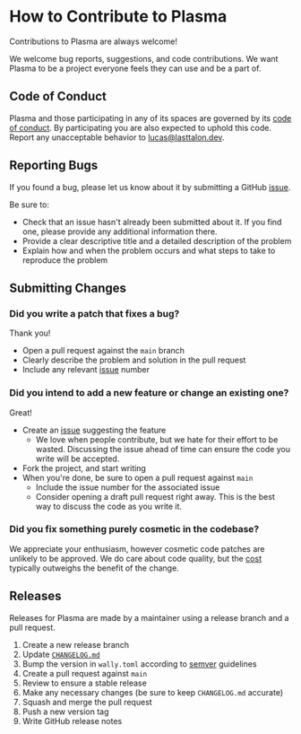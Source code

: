 # How to Contribute to Plasma

Contributions to Plasma are always welcome!

We welcome bug reports, suggestions, and code contributions. We want Plasma to
be a project everyone feels they can use and be a part of.

## Code of Conduct

Plasma and those participating in any of its spaces are governed by its [code of
conduct]. By participating you are also expected to uphold this code. Report any
unacceptable behavior to [lucas@lasttalon.dev].

[code of conduct]: CODE_OF_CONDUCT.md
[lucas@lasttalon.dev]: mailto:lucas@lasttalon.dev

## Reporting Bugs

If you found a bug, please let us know about it by submitting a GitHub [issue].

Be sure to:

- Check that an issue hasn't already been submitted about it. If you find one,
  please provide any additional information there.
- Provide a clear descriptive title and a detailed description of the problem
- Explain how and when the problem occurs and what steps to take to reproduce
  the problem

## Submitting Changes

### Did you write a patch that fixes a bug?

Thank you!

- Open a pull request against the `main` branch
- Clearly describe the problem and solution in the pull request
- Include any relevant [issue] number

### Did you intend to add a new feature or change an existing one?

Great!

- Create an [issue] suggesting the feature
  - We love when people contribute, but we hate for their effort to be wasted.
    Discussing the issue ahead of time can ensure the code you write will be
    accepted.
- Fork the project, and start writing
- When you're done, be sure to open a pull request against `main`
  - Include the issue number for the associated issue
  - Consider opening a draft pull request right away. This is the best way to
    discuss the code as you write it.

### Did you fix something purely cosmetic in the codebase?

We appreciate your enthusiasm, however cosmetic code patches are unlikely to be
approved. We do care about code quality, but the [cost] typically outweighs the
benefit of the change.

[cost]: https://github.com/rails/rails/pull/13771#issuecomment-32746700

## Releases

Releases for Plasma are made by a maintainer using a release branch and a
pull request.

1. Create a new release branch
2. Update [`CHANGELOG.md`](CHANGELOG.md)
3. Bump the version in `wally.toml` according to [semver] guidelines
4. Create a pull request against `main`
5. Review to ensure a stable release
6. Make any necessary changes (be sure to keep `CHANGELOG.md` accurate)
7. Squash and merge the pull request
8. Push a new version tag
9. Write GitHub release notes

[semver]: https://semver.org/
[issue]: https://github.com/matter-ecs/plasma/issues
